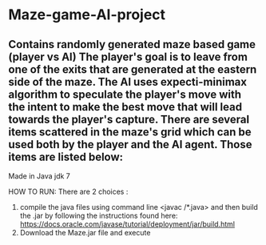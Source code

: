 # Maze-game-AI-project
Contains randomly generated maze based game (player vs AI)
The player's goal is to leave from one of the exits that are generated at the eastern side of the maze. 
The AI uses expecti-minimax algorithm to speculate the player's move with the intent to make the best move that will lead towards the player's capture. 
There are several items scattered in the maze's grid which can be used both by the player and the AI agent.
Those items are listed below: 
-
Made in Java jdk 7

HOW TO RUN:
There are 2 choices : 
1. compile the java files using command line <javac /*.java> and then build the .jar by following the instructions found here: https://docs.oracle.com/javase/tutorial/deployment/jar/build.html
2. Download the Maze.jar file and execute


 

